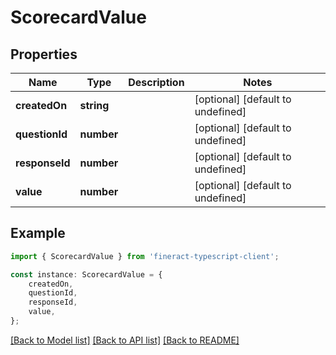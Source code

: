 # ScorecardValue


## Properties

Name | Type | Description | Notes
------------ | ------------- | ------------- | -------------
**createdOn** | **string** |  | [optional] [default to undefined]
**questionId** | **number** |  | [optional] [default to undefined]
**responseId** | **number** |  | [optional] [default to undefined]
**value** | **number** |  | [optional] [default to undefined]

## Example

```typescript
import { ScorecardValue } from 'fineract-typescript-client';

const instance: ScorecardValue = {
    createdOn,
    questionId,
    responseId,
    value,
};
```

[[Back to Model list]](../README.md#documentation-for-models) [[Back to API list]](../README.md#documentation-for-api-endpoints) [[Back to README]](../README.md)
